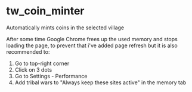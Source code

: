 # tw_coin_minter
Automatically mints coins in the selected village

After some time Google Chrome frees up the used memory and stops loading the page, to prevent that i've added page refresh but it is also recommended to:
  1. Go to top-right corner
  2. Click on 3 dots
  3. Go to Settings - Performance
  4. Add tribal wars to "Always keep these sites active" in the memory tab
